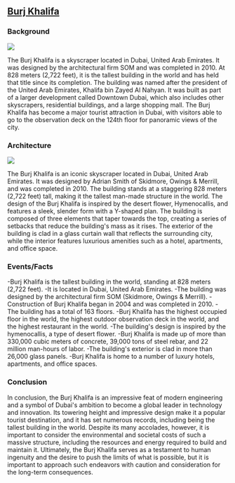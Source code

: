 ## [Burj Khalifa](https://www.burjkhalifa.ae/en/)

### Background
![](https://encrypted-tbn0.gstatic.com/images?q=tbn:ANd9GcRGEMz3nrdVyT3YLw_Jp1qS00hIDsqQ3VrV3pU9DEymASo6wuZZq7aO1Ct1KfDdB80Wkl4&usqp=CAU)

The Burj Khalifa is a skyscraper located in Dubai, United Arab Emirates. It was designed by the architectural firm SOM and was completed in 2010. At 828 meters (2,722 feet), it is the tallest building in the world and has held that title since its completion. The building was named after the president of the United Arab Emirates, Khalifa bin Zayed Al Nahyan. It was built as part of a larger development called Downtown Dubai, which also includes other skyscrapers, residential buildings, and a large shopping mall. The Burj Khalifa has become a major tourist attraction in Dubai, with visitors able to go to the observation deck on the 124th floor for panoramic views of the city.

### Architecture  
![](https://www.arabiahorizons.com/blog/wp-content/uploads/2020/04/The-Design-of-Burj-Khalifa-.png)

The Burj Khalifa is an iconic skyscraper located in Dubai, United Arab Emirates. It was designed by Adrian Smith of Skidmore, Owings & Merrill, and was completed in 2010. The building stands at a staggering 828 meters (2,722 feet) tall, making it the tallest man-made structure in the world. The design of the Burj Khalifa is inspired by the desert flower, Hymenocallis, and features a sleek, slender form with a Y-shaped plan. The building is composed of three elements that taper towards the top, creating a series of setbacks that reduce the building's mass as it rises. The exterior of the building is clad in a glass curtain wall that reflects the surrounding city, while the interior features luxurious amenities such as a hotel, apartments, and office space.

### Events/Facts
-Burj Khalifa is the tallest building in the world, standing at 828 meters (2,722 feet).
-It is located in Dubai, United Arab Emirates.
-The building was designed by the architectural firm SOM (Skidmore, Owings & Merrill).
-Construction of Burj Khalifa began in 2004 and was completed in 2010.
-The building has a total of 163 floors.
-Burj Khalifa has the highest occupied floor in the world, the highest outdoor observation deck in the world, and the highest restaurant in the world.
-The building's design is inspired by the hymenocallis, a type of desert flower.
-Burj Khalifa is made up of more than 330,000 cubic meters of concrete, 39,000 tons of steel rebar, and 22 million man-hours of labor.
-The building's exterior is clad in more than 26,000 glass panels.
-Burj Khalifa is home to a number of luxury hotels, apartments, and office spaces.

### Conclusion
In conclusion, the Burj Khalifa is an impressive feat of modern engineering and a symbol of Dubai's ambition to become a global leader in technology and innovation. Its towering height and impressive design make it a popular tourist destination, and it has set numerous records, including being the tallest building in the world. Despite its many accolades, however, it is important to consider the environmental and societal costs of such a massive structure, including the resources and energy required to build and maintain it. Ultimately, the Burj Khalifa serves as a testament to human ingenuity and the desire to push the limits of what is possible, but it is important to approach such endeavors with caution and consideration for the long-term consequences.
